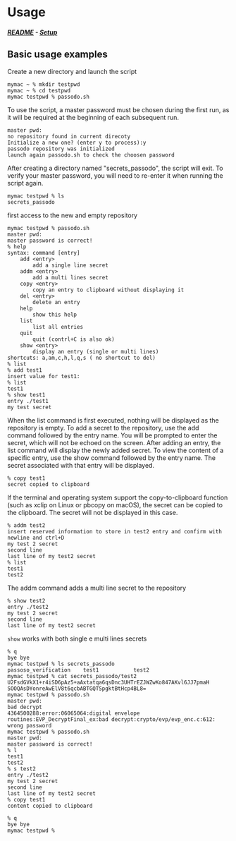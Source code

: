 # Usage
#####  [README](https://github.com/brujo71/passodo.sh/blob/main/README.md) - [Setup](https://github.com/brujo71/passodo.sh/blob/main/SETUP.md)
## Basic usage examples
Create a new directory and launch the script
```
mymac ~ % mkdir testpwd
mymac ~ % cd testpwd
mymac testpwd % passodo.sh 
```
To use the script, a master password must be chosen during the first run, as it will be required at the beginning of each subsequent run.
```
master pwd: 
no repository found in current direcoty
Initialize a new one? (enter y to process):y
passodo repository was initialized
launch again passodo.sh to check the choosen password
```
After creating a directory named "secrets_passodo", the script will exit. To verify your master password, you will need to re-enter it when running the script again.
```
mymac testpwd % ls
secrets_passodo
```
first access to the new and empty repository
```
mymac testpwd % passodo.sh
master pwd: 
master password is correct!
% help
syntax: command [entry]
    add <entry>
		add a single line secret
    addm <entry>
		add a multi lines secret
    copy <entry>
		copy an entry to clipboard without displaying it
    del <entry>
		delete an entry
    help
		show this help
    list
		list all entries
    quit
		quit (contrl+C is also ok)
    show <entry>
		display an entry (single or multi lines)
shortcuts: a,am,c,h,l,q,s ( no shortcut to del)
% list
% add test1
insert value for test1: 
% list
test1
% show test1 
entry ./test1
my test secret
```
When the list command is first executed, nothing will be displayed as the repository is empty.
To add a secret to the repository, use the add command followed by the entry name. You will be prompted to enter the secret, which will not be echoed on the screen.
After adding an entry, the list command will display the newly added secret.
To view the content of a specific entry, use the show command followed by the entry name. The secret associated with that entry will be displayed.
```
% copy test1 
secret copied to clipboard
```
If the terminal and operating system support the copy-to-clipboard function (such as xclip on Linux or pbcopy on macOS), the secret can be copied to the clipboard. The secret will not be displayed in this case.
```
% addm test2
insert reserved information to store in test2 entry and confirm with newline and ctrl+D
my test 2 secret
second line
last line of my test2 secret
% list
test1
test2
```
The addm command adds a multi line secret to the repository 
```
% show test2
entry ./test2
my test 2 secret
second line
last line of my test2 secret
```
`show` works with both single e multi lines secrets
```
% q
bye bye
mymac testpwd % ls secrets_passodo 
passoso_verification	test1			test2
mymac testpwd % cat secrets_passodo/test2 
U2FsdGVkX1+r4iSD6pAz5+aAxtatqa6qsDnc3UHTrEZJWZwKo847AKvl6JJ7pmaH
SOOQAsDYonreAwElV8t6qcbABTGQTSpgktBtHcp4BL8=
mymac testpwd % passodo.sh 
master pwd: 
bad decrypt
4364500288:error:06065064:digital envelope routines:EVP_DecryptFinal_ex:bad decrypt:crypto/evp/evp_enc.c:612:
wrong password
mymac testpwd % passodo.sh
master pwd: 
master password is correct!
% l
test1
test2
% s test2
entry ./test2
my test 2 secret
second line
last line of my test2 secret
% copy test1
content copied to clipboard

% q
bye bye
mymac testpwd %
```


